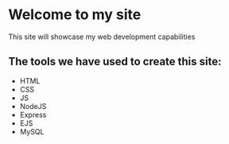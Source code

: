 # Welcome to my site 
This site will showcase my web development capabilities 

## The tools we have used to create this site: 
* HTML
* CSS
* JS
* NodeJS
* Express
* EJS
* MySQL

